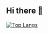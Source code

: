 ## Hi there 👋
[![Top Langs](https://github-readme-stats.vercel.app/api/top-langs/?username=heeRion)](https://github.com/anuraghazra/github-readme-stats)


<!-- [![GitHub Streak](https://streak-stats.demolab.com?user=heeRion&theme=transparent&hide_border=%EC%A7%84%EC%8B%A4&date_format=M%20j%5B%2C%20Y%5D&card_width=497)](https://git.io/streak-stats) -->
